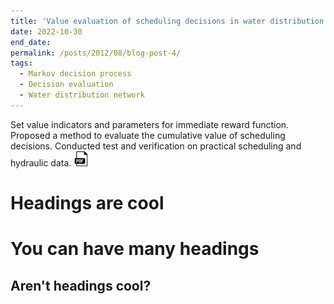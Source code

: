 ```yaml
---
title: 'Value evaluation of scheduling decisions in water distribution network 4'
date: 2022-10-30
end_date: 
permalink: /posts/2012/08/blog-post-4/
tags:
  - Markov decision process
  - Decision evaluation
  - Water distribution network
---
```

Set value indicators and parameters for immediate reward function.
Proposed a method to evaluate the cumulative value of scheduling decisions.
Conducted test and verification on practical scheduling and hydraulic data.
<a href="https://example.com/your-pdf-file.pdf" target="_blank" rel="noopener noreferrer">
  <img src="/images/pdf-icon.png" alt="PDF icon">
</a>


Headings are cool
======

You can have many headings
======

Aren't headings cool?
------
